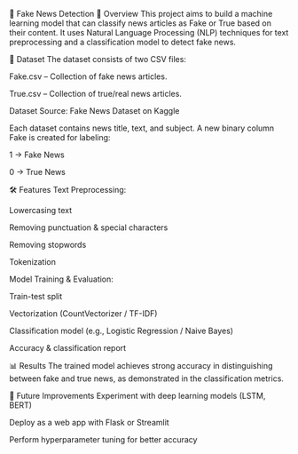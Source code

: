 📄 Fake News Detection
📌 Overview
This project aims to build a machine learning model that can classify news articles as Fake or True based on their content.
It uses Natural Language Processing (NLP) techniques for text preprocessing and a classification model to detect fake news.

📂 Dataset
The dataset consists of two CSV files:

Fake.csv – Collection of fake news articles.

True.csv – Collection of true/real news articles.

Dataset Source: Fake News Dataset on Kaggle

Each dataset contains news title, text, and subject. A new binary column Fake is created for labeling:

1 → Fake News

0 → True News

🛠 Features
Text Preprocessing:

Lowercasing text

Removing punctuation & special characters

Removing stopwords

Tokenization

Model Training & Evaluation:

Train-test split

Vectorization (CountVectorizer / TF-IDF)

Classification model (e.g., Logistic Regression / Naive Bayes)

Accuracy & classification report

📊 Results
The trained model achieves strong accuracy in distinguishing between fake and true news, as demonstrated in the classification metrics.


📌 Future Improvements
Experiment with deep learning models (LSTM, BERT)

Deploy as a web app with Flask or Streamlit

Perform hyperparameter tuning for better accuracy

 
